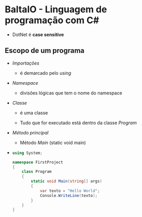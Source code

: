 # BaltaIO - Linguagem de programação com C#

- DotNet é **case sensitive**



## Escopo de um programa

- *Importações*
  
  - é demarcado pelo *using*

- *Namespace*
  
  - divisões lógicas que tem o nome do namespace

- *Classe*
  
  - é uma classe
  
  - Tudo que for executado está dentro da classe *Program*

- *Método principal*
  
  - Método *Main* (static void main)

- ```csharp
  using System;
  
  namespace FirstProject
  {
      class Program
      {
          static void Main(string[] args)
          {
              var texto = "Hello World";
              Console.WriteLine(texto);
          }
      }
  }
  ```
